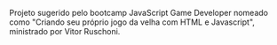 Projeto sugerido pelo bootcamp JavaScript Game Developer nomeado como "Criando seu próprio jogo da velha com HTML e Javascript", ministrado por Vitor Ruschoni.